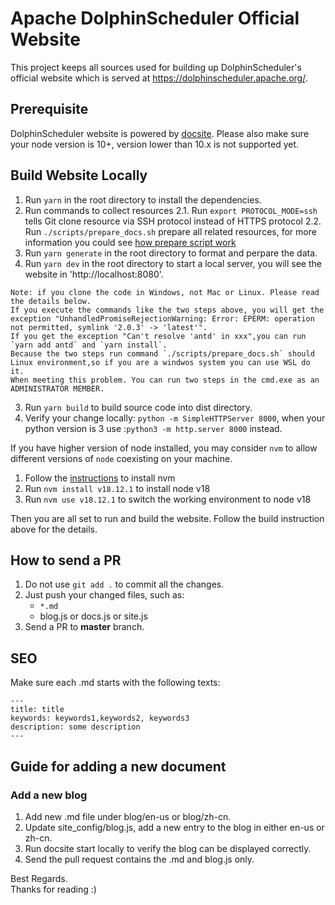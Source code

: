# Apache DolphinScheduler Official Website

This project keeps all sources used for building up DolphinScheduler's official website which is served at https://dolphinscheduler.apache.org/.

## Prerequisite

DolphinScheduler website is powered by [docsite](https://github.com/chengshiwen/docsite-ext). Please also make sure your
node version is 10+, version lower than 10.x is not supported yet.

## Build Website Locally

1. Run `yarn` in the root directory to install the dependencies.
2. Run commands to collect resources
   2.1. Run `export PROTOCOL_MODE=ssh` tells Git clone resource via SSH protocol instead of HTTPS protocol
   2.2. Run `./scripts/prepare_docs.sh` prepare all related resources, for more information you could see [how prepare script work](HOW_PREPARE_WOKR.md)
3. Run `yarn generate` in the root directory to format and perpare the data.
4. Run `yarn dev` in the root directory to start a local server, you will see the website in 'http://localhost:8080'.

```
Note: if you clone the code in Windows, not Mac or Linux. Please read the details below.
If you execute the commands like the two steps above, you will get the exception "UnhandledPromiseRejectionWarning: Error: EPERM: operation not permitted, symlink '2.0.3' -> 'latest'".
If you get the exception "Can't resolve 'antd' in xxx",you can run `yarn add antd` and `yarn install`.
Because the two steps run command `./scripts/prepare_docs.sh` should Linux environment,so if you are a windwos system you can use WSL do it.
When meeting this problem. You can run two steps in the cmd.exe as an ADMINISTRATOR MEMBER.
```

3. Run `yarn build` to build source code into dist directory.
4. Verify your change locally: `python -m SimpleHTTPServer 8000`, when your python version is 3 use :`python3 -m http.server 8000` instead.

If you have higher version of node installed, you may consider `nvm` to allow different versions of `node` coexisting on your machine.

1. Follow the [instructions](http://nvm.sh) to install nvm
2. Run `nvm install v18.12.1` to install node v18
3. Run `nvm use v18.12.1` to switch the working environment to node v18

Then you are all set to run and build the website. Follow the build instruction above for the details.

## How to send a PR

1. Do not use `git add .` to commit all the changes.
2. Just push your changed files, such as:
   - `*.md`
   - blog.js or docs.js or site.js
3. Send a PR to **master** branch.

## SEO

Make sure each .md starts with the following texts:

```
---
title: title
keywords: keywords1,keywords2, keywords3
description: some description
---
```

## Guide for adding a new document

### Add a new blog

1. Add new .md file under blog/en-us or blog/zh-cn.
2. Update site_config/blog.js, add a new entry to the blog in either en-us or zh-cn.
3. Run docsite start locally to verify the blog can be displayed correctly.
4. Send the pull request contains the .md and blog.js only.

Best Regards.  
 Thanks for reading :)
